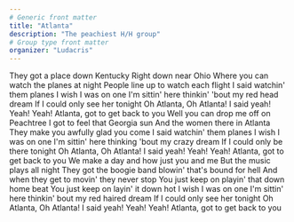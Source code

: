 ```yaml
---
# Generic front matter
title: "Atlanta"
description: "The peachiest H/H group"
# Group type front matter
organizer: "Ludacris"
---
```


They got a place down Kentucky
Right down near Ohio
Where you can watch the planes at night
People line up to watch each flight
I said watchin' them planes
I wish I was on one
I'm sittin' here thinkin' 'bout my red head dream
If I could only see her tonight
Oh Atlanta, Oh Atlanta!
I said yeah! Yeah! Yeah! Atlanta, got to get back to you
Well you can drop me off on Peachtree
I got to feel that Georgia sun
And the women there in Atlanta
They make you awfully glad you come
I said watchin' them planes
I wish I was on one
I'm sittin' here thinking 'bout my crazy dream
If I could only be there tonight
Oh Atlanta, Oh Atlanta!
I said yeah! Yeah! Yeah! Atlanta, got to get back to you
We make a day and how just you and me
But the music plays all night
They got the boogie band blowin' that's bound for hell
And when they get to movin' they never stop
You just keep on playin' that down home beat
You just keep on layin' it down hot
I wish I was on one
I'm sittin' here thinkin' bout my red haired dream
If I could only see her tonight
Oh Atlanta, Oh Atlanta!
I said yeah! Yeah! Yeah! Atlanta, got to get back to you
